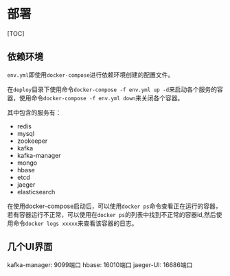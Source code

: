 # 部署

[TOC]

## 依赖环境

`env.yml`即使用`docker-compose`进行依赖环境创建的配置文件。

在`deploy`目录下使用命令`docker-compose -f env.yml up -d`来启动各个服务的容器，使用命令`docker-compose -f env.yml down`来关闭各个容器。

其中包含的服务有：

- redis
- mysql
- zookeeper
- kafka
- kafka-manager
- mongo
- hbase
- etcd
- jaeger
- elasticsearch

在使用docker-compose启动后，可以使用`docker ps`命令查看正在运行的容器，若有容器运行不正常，可以使用在`docker ps`的列表中找到不正常的容器id,然后使用命令`docker logs xxxxx`来查看该容器的日志。

## 几个UI界面

kafka-manager: 9099端口
hbase: 16010端口
jaeger-UI: 16686端口

